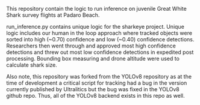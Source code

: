 This repository contain the logic to run inference on juvenile Great White Shark survey flights at Padaro Beach. 

run_inference.py contains unique logic for the sharkeye project. Unique logic includes our human in the loop approach where tracked objects were sorted into high (~0.70) confidence and low (~0.40) confidence detections. Researchers then went through and approved most high confidence detections and threw out most low confidence detections in expedited post processing. Bounding box measuring and drone altitude were used to calculate shark size.

Also note, this repository was forked from the YOLOv8 repository as at the time of development a critical script for tracking had a bug in the version currently published by Ultralitics but the bug was fixed in the YOLOv8 github repo. Thus, all of the YOLOv8 backend exists in this repo as well.

